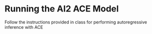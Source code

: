 # Running the AI2 ACE Model

Follow the instructions provided in class for performing autoregressive inference with ACE
